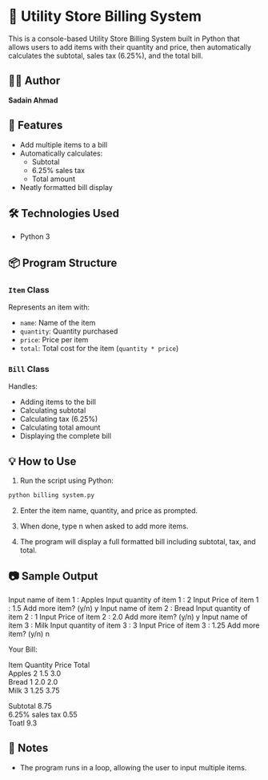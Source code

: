 # 🧾 Utility Store Billing System

This is a console-based Utility Store Billing System built in Python that allows users to add items with their quantity and price, then automatically calculates the subtotal, sales tax (6.25%), and the total bill. 

## 👨‍💻 Author
**Sadain Ahmad**

## 🚀 Features
- Add multiple items to a bill
- Automatically calculates:
  - Subtotal
  - 6.25% sales tax
  - Total amount
- Neatly formatted bill display

## 🛠️ Technologies Used
- Python 3

## 📦 Program Structure

### `Item` Class
Represents an item with:
- `name`: Name of the item
- `quantity`: Quantity purchased
- `price`: Price per item
- `total`: Total cost for the item (`quantity * price`)

### `Bill` Class
Handles:
- Adding items to the bill
- Calculating subtotal
- Calculating tax (6.25%)
- Calculating total amount
- Displaying the complete bill

## 💡 How to Use

1. Run the script using Python:
```bash
python billing system.py
```
2. Enter the item name, quantity, and price as prompted.

3. When done, type n when asked to add more items.

4. The program will display a full formatted bill including subtotal, tax, and total.

## 📷 Sample Output

Input name of item 1 : Apples
Input quantity of item 1 : 2
Input Price of item 1 : 1.5
Add more item? (y/n) y
Input name of item 2 : Bread
Input quantity of item 2 : 1
Input Price of item 2 : 2.0
Add more item? (y/n) y
Input name of item 3 : Milk
Input quantity of item 3 : 3
Input Price of item 3 : 1.25
Add more item? (y/n) n

Your Bill:

Item                          Quantity  Price     Total     
Apples                        2         1.5       3.0       
Bread                         1         2.0       2.0       
Milk                          3         1.25      3.75      

Subtotal                                          8.75      
6.25% sales tax                                   0.55       
Toatl                                             9.3        
    

## 🧹 Notes
- The program runs in a loop, allowing the user to input multiple items.
